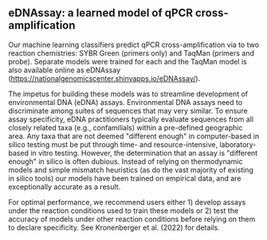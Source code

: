 ## eDNAssay: a learned model of qPCR cross-amplification

Our machine learning classifiers predict qPCR cross-amplification via to two reaction chemistries: SYBR Green (primers only) and TaqMan (primers and probe). 
Separate models were trained for each and the TaqMan model is also available online as eDNAssay (https://nationalgenomicscenter.shinyapps.io/eDNAssay/). 

The impetus for building these models was to streamline development of environmental DNA (eDNA) assays. Environmental DNA assays need to discriminate among 
suites of sequences that may very similar. To ensure assay specificity, eDNA practitioners typically evaluate sequences from all closely related taxa 
(e.g., confamilials) within a pre-defined geographic area. Any taxa that are not deemed "different enough" in computer-based in silico testing must be 
put through time- and resource-intensive, laboratory-based in vitro testing. However, the determination that an assay is "different enough" in silico 
is often dubious. Instead of relying on thermodynamic models and simple mismatch heuristics (as do the vast majority of existing in silico tools) our 
models have been trained on empirical data, and are exceptionally accurate as a result.

For optimal performance, we recommend users either 1) develop assays under the reaction conditions used to train these models or 2) test the accuracy 
of models under other reaction conditions before relying on them to declare specificity. See Kronenberger et al. (2022) for details.
